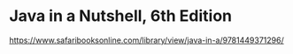 # Java in a Nutshell, 6th Edition

https://www.safaribooksonline.com/library/view/java-in-a/9781449371296/
